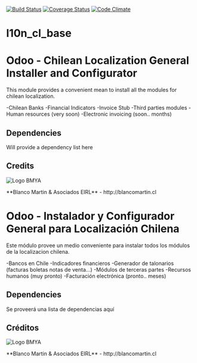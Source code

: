 [![Build Status](https://travis-ci.org/odoo-chile/l10n_cl_base.svg)](https://travis-ci.org/odoo-chile/l10n_cl_base)
[![Coverage Status](https://coveralls.io/repos/odoo-chile/l10n_cl_base/badge.svg?branch=8.0&service=github)](https://coveralls.io/github/odoo-chile/l10n_cl_base?branch=8.0)
[![Code Climate](https://codeclimate.com/github/odoo-chile/l10n_cl_base/badges/gpa.svg)](https://codeclimate.com/github/odoo-chile/l10n_cl_base)

# l10n_cl_base

Odoo - Chilean Localization General Installer and Configurator
==============================================================

This module provides a convenient mean to install all the modules for chilean localization.

-Chilean Banks
-Financial Indicators
-Invoice Stub
-Third parties modules
-Human resources (very soon)
-Electronic invoicing (soon.. months)

## Dependencies
Will provide a dependency list here


## Credits
<p>
<img alt="Logo BMYA" src="http://crm.blancomartin.cl/index.php?entryPoint=image&name=c82ab43f-e8dd-b2fa-25ff-56017f69d116" />
</p>
**Blanco Martin & Asociados EIRL** - http://blancomartin.cl

 
Odoo - Instalador y Configurador General para Localización Chilena
==================================================================

Este módulo provee un medio conveniente para instalar todos los módulos de la localizacion chilena.

-Bancos en Chile
-Indicadores financieros
-Generador de talonarios (facturas boletas notas de venta...)
-Módulos de terceras partes
-Recursos humanos (muy pronto)
-Facturación electrónica (pronto.. meses)

## Dependencies
Se proveerá una lista de dependencias aquí

## Créditos
<p>
<img alt="Logo BMYA" src="http://crm.blancomartin.cl/index.php?entryPoint=image&name=c82ab43f-e8dd-b2fa-25ff-56017f69d116" />
</p>
**Blanco Martin & Asociados EIRL** - http://blancomartin.cl
